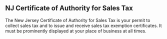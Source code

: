 ## NJ Certificate of Authority for Sales Tax

The New Jersey Certificate of Authority for Sales Tax is your permit to collect sales tax and to issue and receive sales tax exemption certificates. It must be prominently displayed at your place of business at all times.
